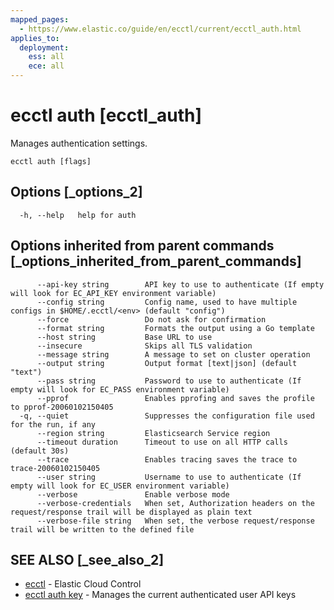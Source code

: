 ```yaml
---
mapped_pages:
  - https://www.elastic.co/guide/en/ecctl/current/ecctl_auth.html
applies_to:
  deployment:
    ess: all
    ece: all
---
```


# ecctl auth [ecctl_auth]

Manages authentication settings.

```
ecctl auth [flags]
```


## Options [_options_2]

```
  -h, --help   help for auth
```


## Options inherited from parent commands [_options_inherited_from_parent_commands]

```
      --api-key string        API key to use to authenticate (If empty will look for EC_API_KEY environment variable)
      --config string         Config name, used to have multiple configs in $HOME/.ecctl/<env> (default "config")
      --force                 Do not ask for confirmation
      --format string         Formats the output using a Go template
      --host string           Base URL to use
      --insecure              Skips all TLS validation
      --message string        A message to set on cluster operation
      --output string         Output format [text|json] (default "text")
      --pass string           Password to use to authenticate (If empty will look for EC_PASS environment variable)
      --pprof                 Enables pprofing and saves the profile to pprof-20060102150405
  -q, --quiet                 Suppresses the configuration file used for the run, if any
      --region string         Elasticsearch Service region
      --timeout duration      Timeout to use on all HTTP calls (default 30s)
      --trace                 Enables tracing saves the trace to trace-20060102150405
      --user string           Username to use to authenticate (If empty will look for EC_USER environment variable)
      --verbose               Enable verbose mode
      --verbose-credentials   When set, Authorization headers on the request/response trail will be displayed as plain text
      --verbose-file string   When set, the verbose request/response trail will be written to the defined file
```


## SEE ALSO [_see_also_2]

* [ecctl](/reference/ecctl.md)	 - Elastic Cloud Control
* [ecctl auth key](/reference/ecctl_auth_key.md)	 - Manages the current authenticated user API keys

